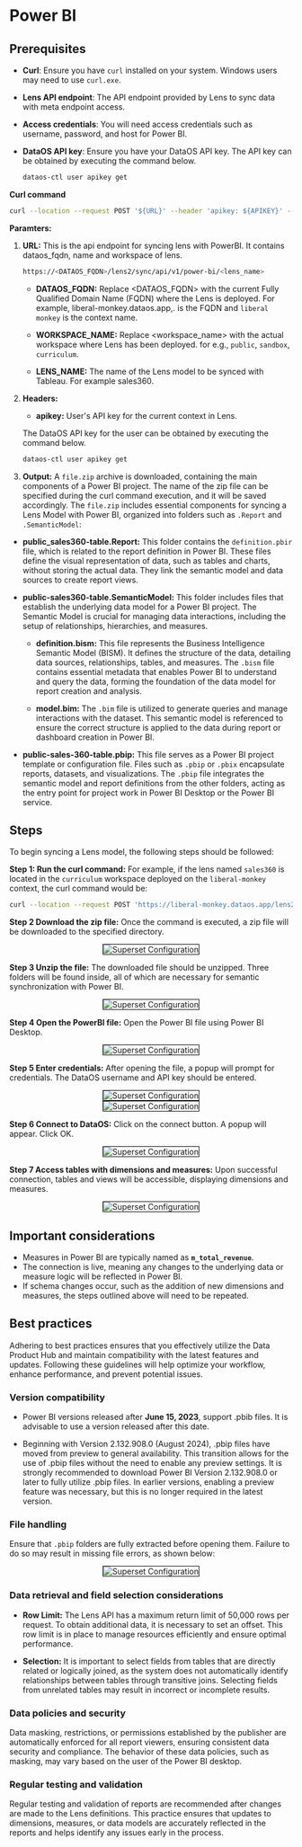 # Power BI

## Prerequisites

- **Curl**: Ensure you have `curl` installed on your system. Windows users may need to use `curl.exe`.

- **Lens API endpoint**: The API endpoint provided by Lens to sync data with meta endpoint access.

- **Access credentials**: You will need access credentials such as username, password, and host for Power BI.

- **DataOS API key**: Ensure you have your DataOS API key. The API key can be obtained by executing the command below.

    ```bash
    dataos-ctl user apikey get
    ```

**Curl command**

```bash
curl --location --request POST '${URL}' --header 'apikey: ${APIKEY}' --output ${FILE_NAME}.zip
```

**Paramters:**

1. **URL:**  This is the api endpoint for syncing lens with PowerBI. It contains dataos_fqdn, name and workspace of lens. 

    ```bash
    https://<DATAOS_FQDN>/lens2/sync/api/v1/power-bi/<lens_name> 
    ```

    - **DATAOS_FQDN:** Replace <DATAOS_FQDN> with the current Fully Qualified Domain Name (FQDN) where the Lens is deployed. For example, liberal-monkey.dataos.app,. is the FQDN and `liberal monkey` is the context name.

    - **WORKSPACE_NAME:** Replace <workspace_name> with the actual workspace where Lens has been deployed. for e.g., `public`, `sandbox`, `curriculum`.

    - **LENS_NAME:** The name of the Lens model to be synced with Tableau. For example sales360.


2. **Headers:**

    - **apikey:** User's API key for the current context in Lens.


    The DataOS API key for the user can be obtained by executing the command below.

    ```bash
    dataos-ctl user apikey get
    ```

3. **Output:** A `file.zip` archive is downloaded, containing the main components of a Power BI project. The name of the zip file can be specified during the curl command execution, and it will be saved accordingly. The `file.zip` includes essential components for syncing a Lens Model with Power BI, organized into folders such as `.Report` and `.SemanticModel`:

- **public_sales360-table.Report:** This folder contains the `definition.pbir` file, which is related to the report definition in Power BI. These files define the visual representation of data, such as tables and charts, without storing the actual data. They link the semantic model and data sources to create report views.

- **public-sales360-table.SemanticModel:** This folder includes files that establish the underlying data model for a Power BI project. The Semantic Model is crucial for managing data interactions, including the setup of relationships, hierarchies, and measures.

    - **definition.bism:** This file represents the Business Intelligence Semantic Model (BISM). It defines the structure of the data, detailing data sources, relationships, tables, and measures. The `.bism` file contains essential metadata that enables Power BI to understand and query the data, forming the foundation of the data model for report creation and analysis.

    - **model.bim:** The `.bim` file is utilized to generate queries and manage interactions with the dataset. This semantic model is referenced to ensure the correct structure is applied to the data during report or dashboard creation in Power BI.

- **public-sales-360-table.pbip:** This file serves as a Power BI project template or configuration file. Files such as `.pbip` or `.pbix` encapsulate reports, datasets, and visualizations. The `.pbip` file integrates the semantic model and report definitions from the other folders, acting as the entry point for project work in Power BI Desktop or the Power BI service.

## Steps

To begin syncing a Lens model, the following steps should be followed:

**Step 1: Run the curl command:** For example, if the lens named `sales360` is located in the `curriculum` workspace deployed on the `liberal-monkey` context, the curl command would be:

```bash
curl --location --request POST 'https://liberal-monkey.dataos.app/lens2/sync/api/v1/power-bi/curriculum:sales360' --header 'apikey: abcdefgh==' --output file.zip 
```

**Step 2 Download the zip file:**  Once the command is executed, a zip file will be downloaded to the specified directory.

<div style="text-align: center;">
    <img src="/resources/lens/bi_integration/powerbi1.png" alt="Superset Configuration" style="max-width: 80%; height: auto; border: 1px solid #000;">
</div>


**Step 3 Unzip the file:** The downloaded file should be unzipped. Three folders will be found inside, all of which are necessary for semantic synchronization with Power BI.

<div style="text-align: center;">
    <img src="/resources/lens/bi_integration/powerbi2.png" alt="Superset Configuration" style="max-width: 80%; height: auto; border: 1px solid #000;">
</div>

**Step 4 Open the PowerBI file:** Open the Power BI file using Power BI Desktop.

<div style="text-align: center;">
    <img src="/resources/lens/bi_integration/powerbi3.png" alt="Superset Configuration" style="max-width: 80%; height: auto; border: 1px solid #000;">
</div>

**Step 5 Enter credentials:**  After opening the file, a popup will prompt for credentials. The DataOS username and API key should be entered.

<div style="text-align: center;">
    <img src="/resources/lens/bi_integration/powerbi4.png" alt="Superset Configuration" style="max-width: 80%; height: auto; border: 1px solid #000;">
</div>

<div style="text-align: center;">
    <img src="/resources/lens/bi_integration/powerbi5.png" alt="Superset Configuration" style="max-width: 80%; height: auto; border: 1px solid #000;">
</div>

**Step 6 Connect to DataOS:** Click on the connect button. A popup will appear. Click OK.


<div style="text-align: center;">
    <img src="/resources/lens/bi_integration/powerbi6.png" alt="Superset Configuration" style="max-width: 80%; height: auto; border: 1px solid #000;">
</div>

**Step 7 Access tables with dimensions and measures:** Upon successful connection, tables and views will be accessible, displaying dimensions and measures.


<div style="text-align: center;">
    <img src="/resources/lens/bi_integration/powerbi7.png" alt="Superset Configuration" style="max-width: 80%; height: auto; border: 1px solid #000;">
</div>

## Important considerations

- Measures in Power BI are typically named as **`m_total_revenue`**.
- The connection is live, meaning any changes to the underlying data or measure logic will be reflected in Power BI.
- If schema changes occur, such as the addition of new dimensions and measures, the steps outlined above will need to be repeated.

## Best practices

Adhering to best practices ensures that you effectively utilize the Data Product Hub and maintain compatibility with the latest features and updates. Following these guidelines will help optimize your workflow, enhance performance, and prevent potential issues.

### **Version compatibility**

- Power BI versions released after **June 15, 2023**, support .pbib files. It is advisable to use a version released after this date.

- Beginning with Version 2.132.908.0 (August 2024), .pbip files have moved from preview to general availability. This transition allows for the use of .pbip files without the need to enable any preview settings. It is strongly recommended to download Power BI Version 2.132.908.0 or later to fully utilize .pbip files. In earlier versions, enabling a preview feature was necessary, but this is no longer required in the latest version.

### **File handling**

Ensure that `.pbip` folders are fully extracted before opening them. Failure to do so may result in missing file errors, as shown below:

<div style="text-align: center;">
    <img src="/resources/lens/bi_integration/image.png" alt="Superset Configuration" style="max-width: 60%; height: auto; border: 1px solid #000;">
</div>

### **Data retrieval and field selection considerations**

- **Row Limit:** The Lens API has a maximum return limit of 50,000 rows per request. To obtain additional data, it is necessary to set an offset. This row limit is in place to manage resources efficiently and ensure optimal performance.

- **Selection:** It is important to select fields from tables that are directly related or logically joined, as the system does not automatically identify relationships between tables through transitive joins. Selecting fields from unrelated tables may result in incorrect or incomplete results.


### **Data policies and security**

Data masking, restrictions, or permissions established by the publisher are automatically enforced for all report viewers, ensuring consistent data security and compliance. The behavior of these data policies, such as masking, may vary based on the user of the Power BI desktop.

### **Regular testing and validation**

Regular testing and validation of reports are recommended after changes are made to the Lens definitions. This practice ensures that updates to dimensions, measures, or data models are accurately reflected in the reports and helps identify any issues early in the process.

